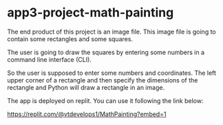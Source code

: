 # app3-project-math-painting


The end product of this project is an image file. This image file is going to contain 
some rectangles and some squares.

The user is going to draw the squares by entering some numbers in a command line interface (CLI).

So the user is supposed to enter some numbers and coordinates. The left upper corner 
of a rectangle and then specify the dimensions of the rectangle and Python will draw a rectangle in an image.

The app is deployed on replit. You can use it following the link below:

https://replit.com/@vtdevelops1/MathPainting?embed=1